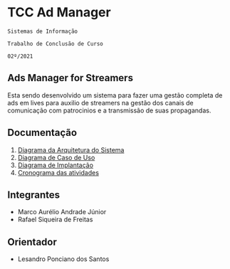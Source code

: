 # TCC Ad Manager

`Sistemas de Informação`

`Trabalho de Conclusão de Curso`

`02º/2021`

## Ads Manager for Streamers

Esta sendo desenvolvido um sistema para fazer uma gestão completa de ads em lives para auxilio de streamers na gestão dos canais de comunicação com patrocinios e a transmissão de suas propagandas.
## Documentação 
<ol>
<li><a href="docs/Diagrama da Arquitetura do Sistema.png">  Diagrama da Arquitetura do Sistema</a></li>
<li><a href="docs/Diagrama de Caso de Uso.png"> Diagrama de Caso de Uso</a></li>
<li><a href="docs/Diagrama de Implantação.png"> Diagrama de Implantação</a></li>
<li><a href="docs/Cronograma das atividades.png"> Cronograma das atividades</a></li>
</ol>

## Integrantes

* Marco Aurélio Andrade Júnior
* Rafael Siqueira de Freitas
 
## Orientador

* Lesandro Ponciano dos Santos
